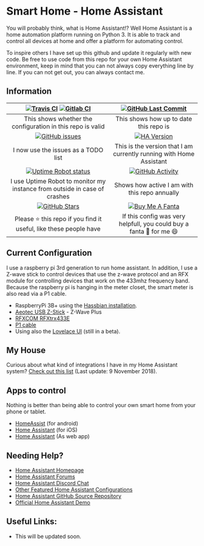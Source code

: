 # Smart Home - Home Assistant

You will probably think, what is Home Assistant!? Well Home Assistant is a home automation platform running on Python 3. It is able to track and control all devices at home and offer a platform for automating control.

To inspire others I have set up this github and update it regularly with new code. Be free to use code from this repo for your own Home Assistant environment, keep in mind that you can not always copy everything line by line. If you can not get out, you can always contact me.

## Information

| [![Travis CI][travis-shield]][travis] [![Gitlab CI][gitlabci-shield]][gitlabci] | [![GitHub Last Commit][last-commit-shield]][commits]|
|:---:|:---:|
| This shows whether the configuration in this repo is valid | This shows how up to date this repo is |
| [![GitHub issues][issues-shield]][issues] | [![HA Version][ha-version-shield]][home-assistant] |
| I now use the issues as a TODO list | This is the version that I am currently running with Home Assistant |
| [![Uptime Robot status][uptime-shield]][uptime-robot] | [![GitHub Activity][commits-shield]][commits] |
| I use Uptime Robot to monitor my instance from outside in case of crashes | Shows how active I am with this repo annually |
| [![GitHub Stars][stars-shield]][stars] | [![Buy Me A Fanta][paypal-shield]][paypal] |
| Please :star: this repo if you find it useful, like these people have | If this config was very helpfull, you could buy a fanta :tropical_drink: for me :smile: |

## Current Configuration

I use a raspberry pi 3rd generation to run home assistant. In addition, I use a Z-wave stick to control devices that use the z-wave protocol and an RFX module for controlling devices that work on the 433mhz frequency band. Because the raspberry pi is hanging in the meter closet, the smart meter is also read via a P1 cable.

- RaspberryPi 3B+ using the [Hassbian installation](<https://home-assistant.io/docs/installation/hassbian/>).
- [Aeotec USB Z-Stick](<https://aeotec.com/z-wave-usb-stick>) - Z-Wave Plus
- [RFXCOM RFXtrx433E](<http://www.rfxcom.com/store/Transceivers/14103>)
- [P1 cable](<https://www.sossolutions.nl/slimme-meter-kabel>)
- Using also the [Lovelace UI](<https://www.home-assistant.io/lovelace/>) (still in a beta).

## My House

Curious about what kind of integrations I have in my Home Assistant system? [Check out this list][components] (Last update: 9 November 2018).

## Apps to control

Nothing is better than being able to control your own smart home from your phone or tablet.

- [HomeAssist](<https://play.google.com/store/apps/details?id=com.axzae.homeassistant&hl=nl>) (for android)
- [Home Assistant](<https://www.home-assistant.io/docs/ecosystem/ios/>) (for iOS)
- [Home Assistant](<https://www.home-assistant.io/docs/frontend/mobile/>) (As web app)

## Needing Help?

- [Home Assistant Homepage](<https://home-assistant.io/>)
- [Home Assistant Forums](<https://community.home-assistant.io/>)
- [Home Assistant Discord Chat](<https://discord.gg/c5DvZ4e>)
- [Other Featured Home Assistant Configurations](https://home-assistant.io/cookbook/>)
- [Home Assistant GitHub Source Repository](<https://github.com/home-assistant/home-assistant>)
- [Official Home Assistant Demo](<https://home-assistant.io/demo/>)

## Useful Links:

- This will be updated soon.

[commits-shield]: https://img.shields.io/github/commit-activity/y/klaasnicolaas/smarthome-homeassistant-config.svg
[last-commit-shield]: https://img.shields.io/github/last-commit/klaasnicolaas/Smarthome-homeassistant-config.svg?color=blue&style=plasticr
[travis-shield]: https://travis-ci.org/klaasnicolaas/Smarthome-homeassistant-config.svg?branch=master
[stars-shield]: https://img.shields.io/github/stars/klaasnicolaas/Smarthome-homeassistant-config.svg
[ha-version-shield]: https://img.shields.io/badge/Home%20Assistant-0.81.6-blue.svg
[uptime-shield]: https://img.shields.io/uptimerobot/status/m781145866-63b6526d17827ec6eebe586f.svg
[gitlabci-shield]: https://gitlab.com/klaasnicolaas/Smarthome-homeassistant-config/badges/master/pipeline.svg
[paypal-shield]: https://img.shields.io/badge/BuyMeAFanta-Paypal-orange.svg
[issues-shield]: https://img.shields.io/github/issues/klaasnicolaas/Smarthome-homeassistant-config.svg

[commits]: https://github.com/klaasnicolaas/Smarthome-homeassistant-config/commits/master
[travis]: https://travis-ci.org/klaasnicolaas/Smarthome-homeassistant-config
[stars]: https://github.com/klaasnicolaas/Smarthome-homeassistant-config/stargazers
[home-assistant]: https://home-assistant.io
[uptime-robot]: https://uptimerobot.com
[gitlabci]: https://gitlab.com/klaasnicolaas/Smarthome-homeassistant-config/pipelines
[paypal]: https://www.paypal.me/dexterfpv
[issues]: https://github.com/klaasnicolaas/Smarthome-homeassistant-config/issues
[components]: https://github.com/klaasnicolaas/Smarthome-homeassistant-config/tree/master/extras/github_resources/components.md